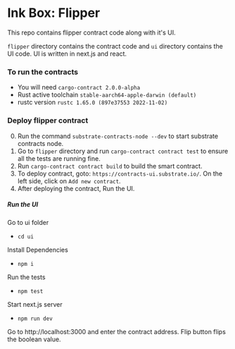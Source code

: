 # Ink Box: Flipper

This repo contains flipper contract code along with it's UI.

`flipper` directory contains the contract code and `ui` directory contains the UI code. UI is written in next.js and react.

### To run the contracts

 - You will need `cargo-contract 2.0.0-alpha`
 - Rust active toolchain `stable-aarch64-apple-darwin (default)`
 - rustc version `rustc 1.65.0 (897e37553 2022-11-02)`


### Deploy flipper contract
0. Run the command `substrate-contracts-node --dev` to start substrate contracts node.
1. Go to `flipper` directory and run `cargo-contract contract test` to ensure all the tests are running fine.
2. Run `cargo-contract contract build` to build the smart contract.
3. To deploy contract, goto: `https://contracts-ui.substrate.io/`. On the left side, click on `Add new contract`.
4. After deploying the contract, Run the UI.

##### Run the UI
Go to ui folder

- `cd ui`

Install Dependencies

- `npm i`

Run the tests

 - `npm test`

Start next.js server

- `npm run dev`

Go to http://localhost:3000 and enter the contract address. Flip button flips the boolean value.
